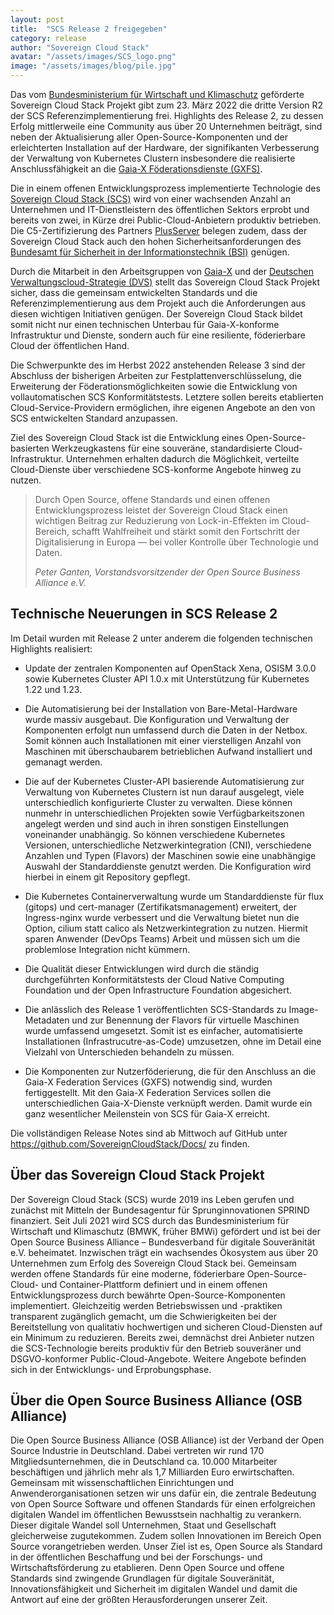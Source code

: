 ```yaml
---
layout: post
title:  "SCS Release 2 freigegeben"
category: release
author: "Sovereign Cloud Stack"
avatar: "/assets/images/SCS_logo.png"
image: "/assets/images/blog/pile.jpg"
---
```


Das vom [Bundesministerium für Wirtschaft und Klimaschutz](https://bmwk.de)
geförderte Sovereign Cloud Stack Projekt gibt zum 23. März 2022 die dritte Version R2
der SCS Referenzimplementierung frei.
Highlights des Release 2, zu dessen Erfolg mittlerweile eine Community aus über
20 Unternehmen beiträgt, sind neben der Aktualisierung aller Open-Source-Komponenten
und der erleichterten Installation auf der Hardware, der signifikanten Verbesserung
der Verwaltung von Kubernetes Clustern
insbesondere die realisierte Anschlussfähigkeit an die [Gaia-X Föderationsdienste (GXFS)](https://www.gxfs.eu/de/).

Die in einem offenen Entwicklungsprozess implementierte Technologie des [Sovereign
Cloud Stack (SCS)](https://scs.community/de/) wird von einer wachsenden Anzahl an
Unternehmen und IT-Dienstleistern des öffentlichen Sektors erprobt und bereits von
zwei, in Kürze drei Public-Cloud-Anbietern produktiv betrieben. Die C5-Zertifizierung
des Partners [PlusServer](https://www.plusserver.com) belegen zudem, dass der Sovereign
Cloud Stack auch den hohen Sicherheitsanforderungen des [Bundesamt für Sicherheit in der Informationstechnik (BSI)](https://www.bsi.bund.de/DE)
genügen.

Durch die Mitarbeit in den Arbeitsgruppen von [Gaia-X](https://www.gaia-x.eu/) und
der [Deutschen Verwaltungscloud-Strategie (DVS)](https://www.cio.bund.de/Web/DE/Innovative-Vorhaben/Deutsche-Verwaltungscloud-Strategie/deutsche_verwaltungscloud_strategie_node.html) 
stellt das Sovereign Cloud Stack Projekt sicher, dass die gemeinsam entwickelten
Standards und die Referenzimplementierung aus dem Projekt auch die Anforderungen
aus diesen wichtigen Initiativen genügen. Der Sovereign Cloud Stack bildet somit
nicht nur einen technischen Unterbau für Gaia-X-konforme Infrastruktur und Dienste,
sondern auch für eine resiliente, föderierbare Cloud der öffentlichen Hand.

Die Schwerpunkte des im Herbst 2022 anstehenden Release 3 sind der Abschluss der
bisherigen Arbeiten zur Festplattenverschlüsselung, die Erweiterung der
Föderationsmöglichkeiten sowie die Entwicklung von vollautomatischen SCS
Konformitätstests. Letztere sollen bereits etablierten Cloud-Service-Providern
ermöglichen, ihre eigenen Angebote an den von SCS entwickelten Standard anzupassen.

Ziel des Sovereign Cloud Stack ist die Entwicklung eines Open-Source-basierten
Werkzeugkastens für eine souveräne, standardisierte Cloud-Infrastruktur. Unternehmen
erhalten dadurch die Möglichkeit, verteilte Cloud-Dienste über verschiedene SCS-konforme
Angebote hinweg zu nutzen.

<blockquote><p>
Durch Open Source, offene Standards und einen offenen
Entwicklungsprozess leistet der Sovereign Cloud Stack einen wichtigen Beitrag zur
Reduzierung von Lock-in-Effekten im Cloud-Bereich, schafft Wahlfreiheit und stärkt
somit den Fortschritt der Digitalisierung in Europa — bei voller Kontrolle über
Technologie und Daten.
</p><cite>Peter Ganten, Vorstandsvorsitzender der Open Source Business Alliance e.V.</cite>
</blockquote>

## Technische Neuerungen in SCS Release 2

Im Detail wurden mit Release 2 unter anderem die folgenden technischen Highlights realisiert:

* Update der zentralen Komponenten auf OpenStack Xena, OSISM 3.0.0 sowie Kubernetes
Cluster API 1.0.x mit Unterstützung für Kubernetes 1.22 und 1.23.

* Die Automatisierung bei der Installation von Bare-Metal-Hardware wurde massiv
ausgebaut. Die Konfiguration und Verwaltung der Komponenten erfolgt nun umfassend
durch die Daten in der Netbox. Somit können auch Installationen mit einer
vierstelligen Anzahl von Maschinen mit überschaubarem betrieblichen Aufwand
installiert und gemanagt werden.

* Die auf der Kubernetes Cluster-API basierende Automatisierung zur Verwaltung
von Kubernetes Clustern ist nun darauf ausgelegt, viele unterschiedlich konfigurierte
Cluster zu verwalten. Diese können nunmehr in unterschiedlichen Projekten sowie
Verfügbarkeitszonen angelegt werden und sind auch in ihren sonstigen Einstellungen
voneinander unabhängig. So können verschiedene Kubernetes Versionen, unterschiedliche
Netzwerkintegration (CNI), verschiedene Anzahlen und Typen (Flavors) der Maschinen
sowie eine unabhängige Auswahl der Standarddienste genutzt werden. Die Konfiguration
wird hierbei in einem git Repository gepflegt. 

* Die Kubernetes Containerverwaltung wurde um Standarddienste für flux (gitops)
und cert-manager (Zertifikatsmanagement) erweitert, der Ingress-nginx wurde
verbessert und die Verwaltung bietet nun die Option, cilium statt calico als
Netzwerkintegration zu nutzen. Hiermit sparen Anwender (DevOps Teams) Arbeit und
müssen sich um die problemlose Integration nicht kümmern.

* Die Qualität dieser Entwicklungen wird durch die ständig durchgeführten
Konformitätstests der Cloud Native Computing Foundation und der Open Infrastructure
Foundation abgesichert.

* Die anlässlich des Release 1 veröffentlichten SCS-Standards zu Image-Metadaten
und zur Benennung der Flavors für virtuelle Maschinen wurde umfassend umgesetzt.
Somit ist es einfacher, automatisierte Installationen (Infrastrucutre-as-Code)
umzusetzen, ohne im Detail eine Vielzahl von Unterschieden behandeln zu müssen.

* Die Komponenten zur Nutzerföderierung, die für den Anschluss an die Gaia-X
Federation Services (GXFS) notwendig sind, wurden fertiggestellt. Mit den Gaia-X
Federation Services sollen die unterschiedlichen Gaia-X-Dienste verknüpft werden.
Damit wurde ein ganz wesentlicher Meilenstein von SCS für Gaia-X erreicht.

Die vollständigen Release Notes sind ab Mittwoch auf GitHub unter <https://github.com/SovereignCloudStack/Docs/>
zu finden.

## Über das Sovereign Cloud Stack Projekt

Der Sovereign Cloud Stack (SCS) wurde 2019 ins Leben gerufen und zunächst mit Mitteln
der Bundesagentur für Sprunginnovationen SPRIND finanziert. Seit Juli 2021 wird
SCS durch das Bundesministerium für Wirtschaft und Klimaschutz (BMWK, früher BMWi)
gefördert und ist bei der Open Source Business Alliance – Bundesverband für digitale
Souveränität e.V. beheimatet. Inzwischen trägt ein wachsendes Ökosystem aus über
20 Unternehmen zum Erfolg des Sovereign Cloud Stack bei. Gemeinsam werden offene
Standards für eine moderne, föderierbare Open-Source-Cloud- und Container-Plattform
definiert und in einem offenen Entwicklungsprozess durch bewährte Open-Source-Komponenten
implementiert. Gleichzeitig werden Betriebswissen und <nobr>-praktiken</nobr> transparent
zugänglich gemacht, um die Schwierigkeiten bei der Bereitstellung von qualitativ
hochwertigen und sicheren Cloud-Diensten auf ein Minimum zu reduzieren. Bereits
zwei, demnächst drei Anbieter nutzen die SCS-Technologie bereits produktiv für
den Betrieb souveräner und DSGVO-konformer Public-Cloud-Angebote. Weitere Angebote
befinden sich in der Entwicklungs- und Erprobungsphase.

## Über die Open Source Business Alliance (OSB Alliance)

Die Open Source Business Alliance (OSB Alliance) ist der Verband der Open Source Industrie
in Deutschland. Dabei vertreten wir rund 170 Mitgliedsunternehmen, die in Deutschland ca.
10.000 Mitarbeiter beschäftigen und jährlich mehr als 1,7 Milliarden Euro erwirtschaften.
Gemeinsam mit wissenschaftlichen Einrichtungen und Anwenderorganisationen setzen wir uns
dafür ein, die zentrale Bedeutung von Open Source Software und offenen Standards für einen
erfolgreichen digitalen Wandel im öffentlichen Bewusstsein nachhaltig zu verankern. Dieser
digitale Wandel soll Unternehmen, Staat und Gesellschaft gleicherweise zugutekommen. Zudem
sollen Innovationen im Bereich Open Source vorangetrieben werden. Unser Ziel ist es, Open
Source als Standard in der öffentlichen Beschaffung und bei der Forschungs- und Wirtschaftsförderung
zu etablieren. Denn Open Source und offene Standards sind zwingende Grundlagen für digitale
Souveränität, Innovationsfähigkeit und Sicherheit im digitalen Wandel und damit die Antwort
auf eine der größten Herausforderungen unserer Zeit.
